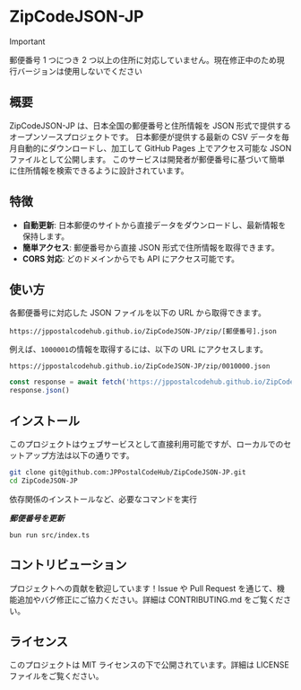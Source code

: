 # ZipCodeJSON-JP

> [!IMPORTANT]
> 郵便番号 1 つにつき 2 つ以上の住所に対応していません。現在修正中のため現行バージョンは使用しないでください

## 概要

ZipCodeJSON-JP は、日本全国の郵便番号と住所情報を JSON 形式で提供するオープンソースプロジェクトです。
日本郵便が提供する最新の CSV データを毎月自動的にダウンロードし、加工して GitHub Pages 上でアクセス可能な JSON ファイルとして公開します。
このサービスは開発者が郵便番号に基づいて簡単に住所情報を検索できるように設計されています。

## 特徴

- **自動更新**: 日本郵便のサイトから直接データをダウンロードし、最新情報を保持します。
- **簡単アクセス**: 郵便番号から直接 JSON 形式で住所情報を取得できます。
- **CORS 対応**: どのドメインからでも API にアクセス可能です。

## 使い方

各郵便番号に対応した JSON ファイルを以下の URL から取得できます。

```
https://jppostalcodehub.github.io/ZipCodeJSON-JP/zip/[郵便番号].json
```

例えば、`1000001`の情報を取得するには、以下の URL にアクセスします。

```
https://jppostalcodehub.github.io/ZipCodeJSON-JP/zip/0010000.json
```

```Javascript
const response = await fetch('https://jppostalcodehub.github.io/ZipCodeJSON-JP/zip/0010000.json')
response.json()
```

## インストール

このプロジェクトはウェブサービスとして直接利用可能ですが、ローカルでのセットアップ方法は以下の通りです。

```bash
git clone git@github.com:JPPostalCodeHub/ZipCodeJSON-JP.git
cd ZipCodeJSON-JP
```

依存関係のインストールなど、必要なコマンドを実行

**_郵便番号を更新_**

```
bun run src/index.ts
```

## コントリビューション

プロジェクトへの貢献を歓迎しています！Issue や Pull Request を通じて、機能追加やバグ修正にご協力ください。詳細は CONTRIBUTING.md をご覧ください。

## ライセンス

このプロジェクトは MIT ライセンスの下で公開されています。詳細は LICENSE ファイルをご覧ください。
